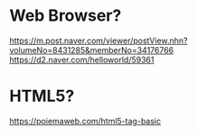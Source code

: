 # Web Browser?
https://m.post.naver.com/viewer/postView.nhn?volumeNo=8431285&memberNo=34176766
https://d2.naver.com/helloworld/59361

# HTML5?
https://poiemaweb.com/html5-tag-basic
